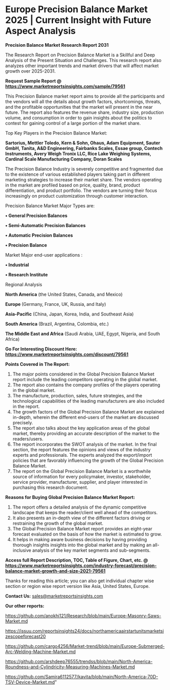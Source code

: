 # Europe Precision Balance Market 2025 | Current Insight with Future Aspect Analysis

<strong>Precision Balance Market Research Report 2031</strong>

The Research Report on Precision Balance Market is a Skillful and Deep Analysis of the Present Situation and Challenges. This research report also analyzes other important trends and market drivers that will affect market growth over 2025-2031.

<strong>Request Sample Report @ <a href=https://www.marketreportsinsights.com/sample/79561>https://www.marketreportsinsights.com/sample/79561</a></strong>

This Precision Balance market report aims to provide all the participants and the vendors will all the details about growth factors, shortcomings, threats, and the profitable opportunities that the market will present in the near future. The report also features the revenue share, industry size, production volume, and consumption in order to gain insights about the politics to contest for gaining control of a large portion of the market share.

Top Key Players in the Precision Balance Market:

<strong>Sartorius, Mettler Toledo, Kern & Sohn, Ohaus, Adam Equipment, Sauter GmbH, Tanita, A&D Engineering, Fairbanks Scales, Essae group, Contech Instruments, Avery Weigh Tronix LLC, Rice Lake Weighing Systems, Cardinal Scale Manufacturing Company, Doran Scales</strong>

The Precision Balance Industry is severely competitive and fragmented due to the existence of various established players taking part in different marketing strategies to increase their market share. The vendors operating in the market are profiled based on price, quality, brand, product differentiation, and product portfolio. The vendors are turning their focus increasingly on product customization through customer interaction.

Precision Balance Market Major Types are:

<strong>• General Precision Balances

• Semi-Automatic Precision Balances

• Automatic Precision Balances

• Precision Balance</strong>

Market Major end-user applications :

<strong>• Industrial

• Research Institute</strong>

Regional Analysis

</u><strong><b>North America</b></strong> (the United States, Canada, and Mexico)

<strong><b>Europe </b></strong>(Germany, France, UK, Russia, and Italy)

<strong><b>Asia-Pacific</b></strong> (China, Japan, Korea, India, and Southeast Asia)

<strong><b>South America</b></strong> (Brazil, Argentina, Colombia, etc.)

<strong><b>The Middle East and Africa</b></strong> (Saudi Arabia, UAE, Egypt, Nigeria, and South Africa)

<strong>Go For Interesting Discount Here: <a href=https://www.marketreportsinsights.com/discount/79561>https://www.marketreportsinsights.com/discount/79561</a></strong>

<strong>Points Covered in The Report:</strong>
<ol>
  <li>The major points considered in the Global Precision Balance Market report include the leading competitors operating in the global market.</li>
  <li>The report also contains the company profiles of the players operating in the global market.</li>
  <li>The manufacture, production, sales, future strategies, and the technological capabilities of the leading manufacturers are also included in the report.</li>
  <li>The growth factors of the Global Precision Balance Market are explained in-depth, wherein the different end-users of the market are discussed precisely.</li>
  <li>The report also talks about the key application areas of the global market, thereby providing an accurate description of the market to the readers/users.</li>
  <li>The report incorporates the SWOT analysis of the market. In the final section, the report features the opinions and views of the industry experts and professionals. The experts analyzed the export/import policies that are favorably influencing the growth of the Global Precision Balance Market.</li>
  <li>The report on the Global Precision Balance Market is a worthwhile source of information for every policymaker, investor, stakeholder, service provider, manufacturer, supplier, and player interested in purchasing this research document.</li>
</ol>
<strong>Reasons for Buying Global Precision Balance Market Report:</strong>

<ol>
  <li>The report offers a detailed analysis of the dynamic competitive landscape that keeps the reader/client well ahead of the competitors.</li>
  <li>It also presents an in-depth view of the different factors driving or restraining the growth of the global market.</li>
  <li>The Global Precision Balance Market report provides an eight-year forecast evaluated on the basis of how the market is estimated to grow.</li>
  <li>It helps in making aware business decisions by having providing thorough insights insights into the global market and by making an all-inclusive analysis of the key market segments and sub-segments.</li>
</ol>
<strong>Access full Report Description, TOC, Table of Figure, Chart, etc. @ <a href=https://www.marketreportsinsights.com/industry-forecast/precision-balance-market-growth-and-size-2021-79561>https://www.marketreportsinsights.com/industry-forecast/precision-balance-market-growth-and-size-2021-79561</a></strong>


Thanks for reading this article; you can also get individual chapter wise section or region wise report version like Asia, United States, Europe.

<strong>Contact Us:</strong>
sales@marketreportsinsights.com

<strong>Our other reports:</strong>

<a href=https://github.com/anokhi121/Research/blob/main/Europe-Masonry-Saws-Market.md>https://github.com/anokhi121/Research/blob/main/Europe-Masonry-Saws-Market.md</a>

<a href=https://issuu.com/reportsinsights24/docs/northamericaairstartunitsmarketsizescopeforecast20>https://issuu.com/reportsinsights24/docs/northamericaairstartunitsmarketsizescopeforecast20</a>

<a href=https://github.com/cargo4256/Market-trend/blob/main/Europe-Submerged-Arc-Welding-Machine-Market.md>https://github.com/cargo4256/Market-trend/blob/main/Europe-Submerged-Arc-Welding-Machine-Market.md</a>

<a href=https://github.com/arshdeep76555/trendss/blob/main/North-America-Roundness-and-Cylindricity-Measuring-Machines-Market.md>https://github.com/arshdeep76555/trendss/blob/main/North-America-Roundness-and-Cylindricity-Measuring-Machines-Market.md</a>

<a href=https://github.com/Samira6112577/kavita/blob/main/North-America-70D-TSV-Device-Market.md>https://github.com/Samira6112577/kavita/blob/main/North-America-70D-TSV-Device-Market.md</a>"
